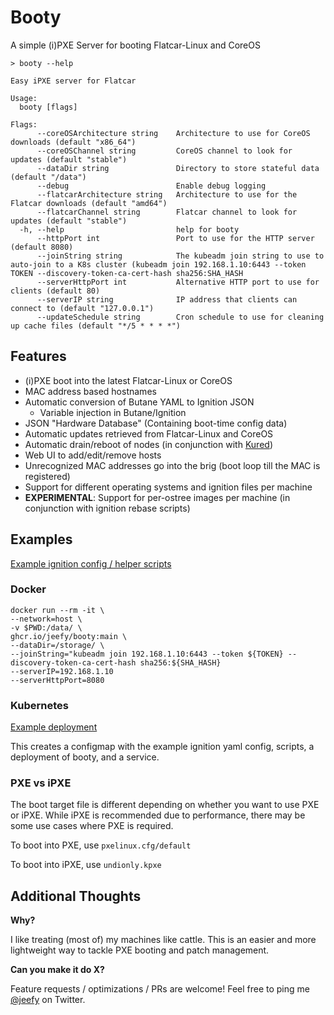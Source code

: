 # Booty

A simple (i)PXE Server for booting Flatcar-Linux and CoreOS

```
> booty --help

Easy iPXE server for Flatcar

Usage:
  booty [flags]

Flags:
      --coreOSArchitecture string    Architecture to use for CoreOS downloads (default "x86_64")
      --coreOSChannel string         CoreOS channel to look for updates (default "stable")
      --dataDir string               Directory to store stateful data (default "/data")
      --debug                        Enable debug logging
      --flatcarArchitecture string   Architecture to use for the Flatcar downloads (default "amd64")
      --flatcarChannel string        Flatcar channel to look for updates (default "stable")
  -h, --help                         help for booty
      --httpPort int                 Port to use for the HTTP server (default 8080)
      --joinString string            The kubeadm join string to use to auto-join to a K8s cluster (kubeadm join 192.168.1.10:6443 --token TOKEN --discovery-token-ca-cert-hash sha256:SHA_HASH
      --serverHttpPort int           Alternative HTTP port to use for clients (default 80)
      --serverIP string              IP address that clients can connect to (default "127.0.0.1")
      --updateSchedule string        Cron schedule to use for cleaning up cache files (default "*/5 * * * *")
```

## Features

* (i)PXE boot into the latest Flatcar-Linux or CoreOS
* MAC address based hostnames
* Automatic conversion of Butane YAML to Ignition JSON
  * Variable injection in Butane/Ignition
* JSON "Hardware Database" (Containing boot-time config data)
* Automatic updates retrieved from Flatcar-Linux and CoreOS
* Automatic drain/reboot of nodes (in conjunction with [Kured](https://github.com/weaveworks/kured))
* Web UI to add/edit/remove hosts
* Unrecognized MAC addresses go into the brig (boot loop till the MAC is registered)
* Support for different operating systems and ignition files per machine
* **EXPERIMENTAL**: Support for per-ostree images per machine (in conjunction with ignition rebase scripts)


## Examples

[Example ignition config / helper scripts](examples/README.md)

### Docker

```
docker run --rm -it \
--network=host \
-v $PWD:/data/ \
ghcr.io/jeefy/booty:main \
--dataDir=/storage/ \
--joinString="kubeadm join 192.168.1.10:6443 --token ${TOKEN} --discovery-token-ca-cert-hash sha256:${SHA_HASH}
--serverIP=192.168.1.10
--serverHttpPort=8080
```

### Kubernetes

[Example deployment](examples/k8s.yaml)

This creates a configmap with the example ignition yaml config, scripts, a deployment of booty, and a service.

### PXE vs iPXE

The boot target file is different depending on whether you want to use PXE or iPXE. While iPXE is recommended due to performance, there may be some use cases where PXE is required.

To boot into PXE, use `pxelinux.cfg/default`

To boot into iPXE, use `undionly.kpxe`

## Additional Thoughts

**Why?**

I like treating (most of) my machines like cattle. This is an easier and more lightweight way to tackle PXE booting and patch management.

**Can you make it do X?**

Feature requests / optimizations / PRs are welcome! Feel free to ping me [@jeefy](https://twitter.com/jeefy) on Twitter.